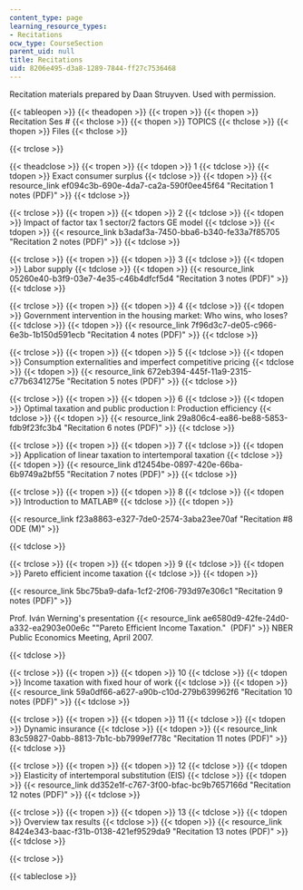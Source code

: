 ```yaml
---
content_type: page
learning_resource_types:
- Recitations
ocw_type: CourseSection
parent_uid: null
title: Recitations
uid: 8206e495-d3a8-1289-7844-ff27c7536468
---
```


Recitation materials prepared by Daan Struyven. Used with permission.

{{< tableopen >}}
{{< theadopen >}}
{{< tropen >}}
{{< thopen >}}
Recitation Ses #
{{< thclose >}}
{{< thopen >}}
TOPICS
{{< thclose >}}
{{< thopen >}}
Files
{{< thclose >}}

{{< trclose >}}

{{< theadclose >}}
{{< tropen >}}
{{< tdopen >}}
1
{{< tdclose >}}
{{< tdopen >}}
Exact consumer surplus
{{< tdclose >}}
{{< tdopen >}}
{{< resource_link ef094c3b-690e-4da7-ca2a-590f0ee45f64 "Recitation 1 notes (PDF)" >}}
{{< tdclose >}}

{{< trclose >}}
{{< tropen >}}
{{< tdopen >}}
2
{{< tdclose >}}
{{< tdopen >}}
Impact of factor tax 1 sector/2 factors GE model
{{< tdclose >}}
{{< tdopen >}}
{{< resource_link b3adaf3a-7450-bba6-b340-fe33a7f85705 "Recitation 2 notes (PDF)" >}}
{{< tdclose >}}

{{< trclose >}}
{{< tropen >}}
{{< tdopen >}}
3
{{< tdclose >}}
{{< tdopen >}}
Labor supply
{{< tdclose >}}
{{< tdopen >}}
{{< resource_link 05260e40-b3f9-03e7-4e35-c46b4dfcf5d4 "Recitation 3 notes (PDF)" >}}
{{< tdclose >}}

{{< trclose >}}
{{< tropen >}}
{{< tdopen >}}
4
{{< tdclose >}}
{{< tdopen >}}
Government intervention in the housing market: Who wins, who loses?
{{< tdclose >}}
{{< tdopen >}}
{{< resource_link 7f96d3c7-de05-c966-6e3b-1b150d591ecb "Recitation 4 notes (PDF)" >}}
{{< tdclose >}}

{{< trclose >}}
{{< tropen >}}
{{< tdopen >}}
5
{{< tdclose >}}
{{< tdopen >}}
Consumption externalities and imperfect competitive pricing
{{< tdclose >}}
{{< tdopen >}}
{{< resource_link 672eb394-445f-11a9-2315-c77b6341275e "Recitation 5 notes (PDF)" >}}
{{< tdclose >}}

{{< trclose >}}
{{< tropen >}}
{{< tdopen >}}
6
{{< tdclose >}}
{{< tdopen >}}
Optimal taxation and public production I: Production efficiency
{{< tdclose >}}
{{< tdopen >}}
{{< resource_link 29a806c4-ea86-be88-5853-fdb9f23fc3b4 "Recitation 6 notes (PDF)" >}}
{{< tdclose >}}

{{< trclose >}}
{{< tropen >}}
{{< tdopen >}}
7
{{< tdclose >}}
{{< tdopen >}}
Application of linear taxation to intertemporal taxation
{{< tdclose >}}
{{< tdopen >}}
{{< resource_link d12454be-0897-420e-66ba-6b9749a2bf55 "Recitation 7 notes (PDF)" >}}
{{< tdclose >}}

{{< trclose >}}
{{< tropen >}}
{{< tdopen >}}
8
{{< tdclose >}}
{{< tdopen >}}
Introduction to MATLAB®
{{< tdclose >}}
{{< tdopen >}}


{{< resource_link f23a8863-e327-7de0-2574-3aba23ee70af "Recitation #8 ODE (M)" >}}


{{< tdclose >}}

{{< trclose >}}
{{< tropen >}}
{{< tdopen >}}
9
{{< tdclose >}}
{{< tdopen >}}
Pareto efficient income taxation
{{< tdclose >}}
{{< tdopen >}}


{{< resource_link 5bc75ba9-dafa-1cf2-2f06-793d97e306c1 "Recitation 9 notes (PDF)" >}}

Prof. Iván Werning's presentation {{< resource_link ae6580d9-42fe-24d0-a332-ea2903e00e6c "\"Pareto Efficient Income Taxation.\"  (PDF)" >}} NBER Public Economics Meeting, April 2007.


{{< tdclose >}}

{{< trclose >}}
{{< tropen >}}
{{< tdopen >}}
10
{{< tdclose >}}
{{< tdopen >}}
Income taxation with fixed hour of work
{{< tdclose >}}
{{< tdopen >}}
{{< resource_link 59a0df66-a627-a90b-c10d-279b639962f6 "Recitation 10 notes (PDF)" >}}
{{< tdclose >}}

{{< trclose >}}
{{< tropen >}}
{{< tdopen >}}
11
{{< tdclose >}}
{{< tdopen >}}
Dynamic insurance
{{< tdclose >}}
{{< tdopen >}}
{{< resource_link 83c59827-0abb-8813-7b1c-bb7999ef778c "Recitation 11 notes (PDF)" >}}
{{< tdclose >}}

{{< trclose >}}
{{< tropen >}}
{{< tdopen >}}
12
{{< tdclose >}}
{{< tdopen >}}
Elasticity of intertemporal substitution (EIS)
{{< tdclose >}}
{{< tdopen >}}
{{< resource_link dd352e1f-c767-3f00-bfac-bc9b7657166d "Recitation 12 notes (PDF)" >}}
{{< tdclose >}}

{{< trclose >}}
{{< tropen >}}
{{< tdopen >}}
13
{{< tdclose >}}
{{< tdopen >}}
Overview tax results
{{< tdclose >}}
{{< tdopen >}}
{{< resource_link 8424e343-baac-f31b-0138-421ef9529da9 "Recitation 13 notes (PDF)" >}}
{{< tdclose >}}

{{< trclose >}}

{{< tableclose >}}